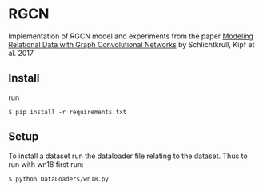 # RGCN
Implementation of RGCN model and experiments from the paper [Modeling Relational Data with Graph Convolutional Networks](https://arxiv.org/pdf/1703.06103.pdf) by Schlichtkrull, Kipf et al. 2017
## Install
run 
```shell
$ pip install -r requirements.txt
```
## Setup
To install a dataset run the dataloader file relating to the dataset. Thus to run with wn18 first run:
```shell
$ python DataLoaders/wn18.py
```
